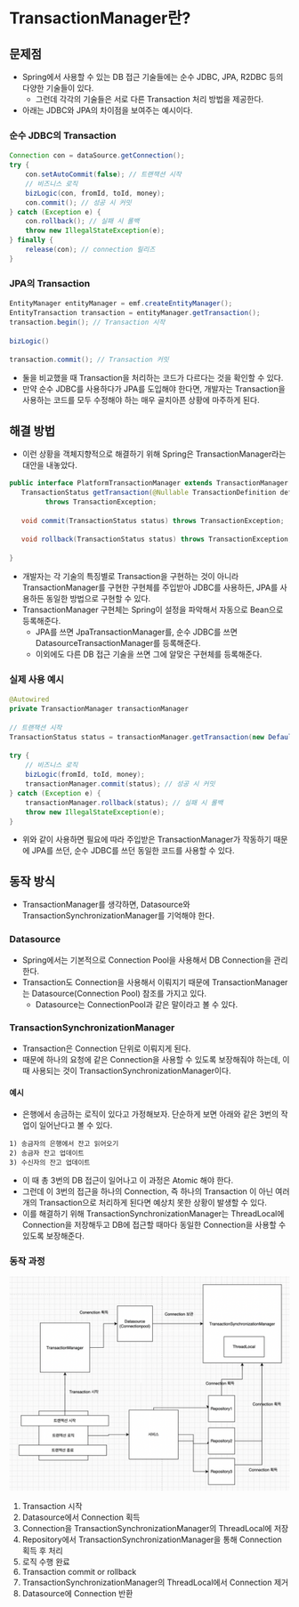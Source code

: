 # TransactionManager란?

## 문제점
- Spring에서 사용할 수 있는 DB 접근 기술들에는 순수 JDBC, JPA, R2DBC 등의 다양한 기술들이 있다.
  - 그런데 각각의 기술들은 서로 다른 Transaction 처리 방법을 제공한다.
- 아래는 JDBC와 JPA의 차이점을 보여주는 예시이다. 

### 순수 JDBC의 Transaction

```java
Connection con = dataSource.getConnection();
try {
    con.setAutoCommit(false); // 트랜잭션 시작
    // 비즈니스 로직
    bizLogic(con, fromId, toId, money);
    con.commit(); // 성공 시 커밋
} catch (Exception e) {
    con.rollback(); // 실패 시 롤백
    throw new IllegalStateException(e);
} finally {
    release(con); // connection 릴리즈
}
```

### JPA의 Transaction

```java
EntityManager entityManager = emf.createEntityManager();
EntityTransaction transaction = entityManager.getTransaction();
transaction.begin(); // Transaction 시작

bizLogic()

transaction.commit(); // Transaction 커밋
```

- 둘을 비교했을 때 Transaction을 처리하는 코드가 다르다는 것을 확인할 수 있다.
- 만약 순수 JDBC를 사용하다가 JPA를 도입해야 한다면, 개발자는 Transaction을 사용하는 코드를 모두 수정해야 하는 매우 골치아픈 상황에 마주하게 된다.  

## 해결 방법
- 이런 상황을 객체지향적으로 해결하기 위해 Spring은 TransactionManager라는 대안을 내놓았다.

```java
public interface PlatformTransactionManager extends TransactionManager {
   TransactionStatus getTransaction(@Nullable TransactionDefinition definition)
         throws TransactionException;

   void commit(TransactionStatus status) throws TransactionException;

   void rollback(TransactionStatus status) throws TransactionException;

}
```

- 개발자는 각 기술의 특징별로 Transaction을 구현하는 것이 아니라 TransactionManager를 구현한 구현체를 주입받아 JDBC를 사용하든, JPA를 사용하든 동일한 방법으로 구현할 수 있다.
- TransactionManager 구현체는 Spring이 설정을 파악해서 자동으로 Bean으로 등록해준다.
  - JPA를 쓰면 JpaTransactionManager를, 순수 JDBC를 쓰면 DatasourceTransactionManager를 등록해준다.
  - 이외에도 다른 DB 접근 기술을 쓰면 그에 알맞은 구현체를 등록해준다.

### 실제 사용 예시 

```java
@Autowired
private TransactionManager transactionManager

// 트랜잭션 시작
TransactionStatus status = transactionManager.getTransaction(new DefaultTransactionDefinition());

try {
    // 비즈니스 로직
    bizLogic(fromId, toId, money);
    transactionManager.commit(status); // 성공 시 커밋
} catch (Exception e) {
    transactionManager.rollback(status); // 실패 시 롤백
    throw new IllegalStateException(e);
}
```

- 위와 같이 사용하면 필요에 따라 주입받은 TransactionManager가 작동하기 때문에 JPA를 쓰던, 순수 JDBC를 쓰던 동일한 코드를 사용할 수 있다.

## 동작 방식
- TransactionManager를 생각하면, Datasource와 TransactionSynchronizationManager를 기억해야 한다.

### Datasource
- Spring에서는 기본적으로 Connection Pool을 사용해서 DB Connection을 관리한다.
- Transaction도 Connection을 사용해서 이뤄지기 때문에 TransactionManager는 Datasource(Connection Pool) 참조를 가지고 있다.
  - Datasource는 ConnectionPool과 같은 말이라고 볼 수 있다. 

### TransactionSynchronizationManager
- Transaction은 Connection 단위로 이뤄지게 된다.
- 때문에 하나의 요청에 같은 Connection을 사용할 수 있도록 보장해줘야 하는데, 이 때 사용되는 것이 TransactionSynchronizationManager이다.

#### 예시
- 은행에서 송금하는 로직이 있다고 가정해보자. 단순하게 보면 아래와 같은 3번의 작업이 일어난다고 볼 수 있다.

```
1) 송금자의 은행에서 잔고 읽어오기
2) 송금자 잔고 업데이트
3) 수신자의 잔고 업데이트 
```
 
- 이 때 총 3번의 DB 접근이 일어나고 이 과정은 Atomic 해야 한다.
- 그런데 이 3번의 접근을 하나의 Connection, 즉 하나의 Transaction 이 아닌 여러 개의 Transaction으로 처리하게 된다면 예상치 못한 상황이 발생할 수 있다. 
- 이를 해결하기 위해 TransactionSynchronizationManager는 ThreadLocal에 Connection을 저장해두고 DB에 접근할 때마다 동일한 Connection을 사용할 수 있도록 보장해준다. 

### 동작 과정
<p align="center"><img src="../images/transaction_synchronization_manager.png" width="800"></p>

1. Transaction 시작
2. Datasource에서 Connection 획득
3. Connection을 TransactionSynchronizationManager의 ThreadLocal에 저장
4. Repository에서 TransactionSynchronizationManager을 통해 Connection 획득 후 처리
5. 로직 수행 완료
6. Transaction commit or rollback
7. TransactionSynchronizationManager의 ThreadLocal에서 Connection 제거
8. Datasource에 Connection 반환
